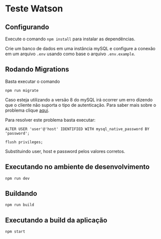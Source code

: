 
# Teste Watson

  
## Configurando

Execute o comando ```npm install``` para instalar as dependências.

Crie um banco de dados em uma instância mySQL e configure a conexão em um arquivo ```.env``` usando como base o arquivo `.env.example`.
  

## Rodando Migrations

Basta executar o comando
```
npm run migrate
```
Caso esteja utilizando a versão 8 do mySQL irá ocorrer um erro dizendo que o cliente não suporta o tipo de autenticação. Para saber mais sobre o problema clique  [aqui](https://stackoverflow.com/questions/50093144/mysql-8-0-client-does-not-support-authentication-protocol-requested-by-server).
  
Para resolver este problema basta executar:
```
ALTER USER 'user'@'host' IDENTIFIED WITH mysql_native_password BY 'password';

flush privileges;
```

Substituindo user, host e password pelos valores corretos.

  
  ## Executando no ambiente de desenvolvimento
  

    npm run dev

  

## Buildando

```
npm run build
```

## Executando a build da aplicação
```
npm start
```
